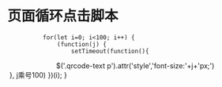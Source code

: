# 页面循环点击脚本 #


              for(let i=0; i<100; i++) {
                  (function(j) {
                      setTimeout(function(){
                          $('.qrcode-text p').attr('style','font-size:'+j+'px;')
                      }, j乘号100)
                  })(i);
              }
